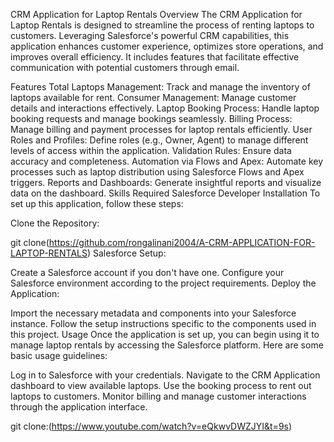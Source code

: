 CRM Application for Laptop Rentals
Overview
The CRM Application for Laptop Rentals is designed to streamline the process of renting laptops to customers. Leveraging Salesforce's powerful CRM capabilities, this application enhances customer experience, optimizes store operations, and improves overall efficiency. It includes features that facilitate effective communication with potential customers through email.

Features
Total Laptops Management: Track and manage the inventory of laptops available for rent.
Consumer Management: Manage customer details and interactions effectively.
Laptop Booking Process: Handle laptop booking requests and manage bookings seamlessly.
Billing Process: Manage billing and payment processes for laptop rentals efficiently.
User Roles and Profiles: Define roles (e.g., Owner, Agent) to manage different levels of access within the application.
Validation Rules: Ensure data accuracy and completeness.
Automation via Flows and Apex: Automate key processes such as laptop distribution using Salesforce Flows and Apex triggers.
Reports and Dashboards: Generate insightful reports and visualize data on the dashboard.
Skills Required
Salesforce Developer
Installation
To set up this application, follow these steps:

Clone the Repository:

git clone(https://github.com/rongalinani2004/A-CRM-APPLICATION-FOR-LAPTOP-RENTALS)
Salesforce Setup:

Create a Salesforce account if you don't have one.
Configure your Salesforce environment according to the project requirements.
Deploy the Application:

Import the necessary metadata and components into your Salesforce instance.
Follow the setup instructions specific to the components used in this project.
Usage
Once the application is set up, you can begin using it to manage laptop rentals by accessing the Salesforce platform. Here are some basic usage guidelines:

Log in to Salesforce with your credentials.
Navigate to the CRM Application dashboard to view available laptops.
Use the booking process to rent out laptops to customers.
Monitor billing and manage customer interactions through the application interface.

git clone:(https://www.youtube.com/watch?v=eQkwvDWZJYI&t=9s)
